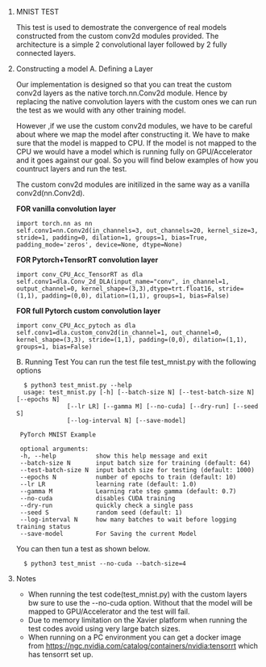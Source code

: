 1. MNIST TEST
    
    This test is used to demostrate the convergence of real models constructed from the custom conv2d modules provided. The architecture is a simple 2 convolutional layer followed by 2 fully connected layers.
2. Constructing a model
    A. Defining a Layer
        
      Our implementation is designed so that you can treat the custom conv2d layers as the native torch.nn.Conv2d module. Hence by replacing the native convolution layers with the custom ones we can run the test as we would with any other training model.
      
      However ,if we use the custom conv2d modules, we have to be careful about where we map the model after constructing it. We have to make sure that the model is mapped to CPU. If the model is not mapped to the CPU we would have a model which is running fully on GPU/Accelerator and it goes against our goal. So you will find below examples of how you countruct layers and run the test.
        
        
   The custom conv2d modules are initilized in the same way as a vanilla conv2d(nn.Conv2d).
     
   **FOR vanilla convolution layer**
      
       import torch.nn as nn
       self.conv1=nn.Conv2d(in_channels=3, out_channels=20, kernel_size=3, stride=1, padding=0, dilation=1, groups=1, bias=True, padding_mode='zeros', device=None, dtype=None)
     
        
   **FOR Pytorch+TensorRT convolution layer**
          
       import conv_CPU_Acc_TensorRT as dla    
       self.conv1=dla.Conv_2d_DLA(input_name="conv", in_channel=1, output_channel=0, kernel_shape=(3,3),dtype=trt.float16, stride=(1,1), padding=(0,0), dilation=(1,1), groups=1, bias=False)
       
   **FOR full Pytorch custom convolution layer** 
        
       import conv_CPU_Acc_pytoch as dla
       self.conv1=dla.custom_conv2d(in_channel=1, out_channel=0, kernel_shape=(3,3), stride=(1,1), padding=(0,0), dilation=(1,1), groups=1, bias=False)
       
     B. Running Test
        You can run the test file test_mnist.py with the following options
        
            
         $ python3 test_mnist.py --help
         usage: test_mnist.py [-h] [--batch-size N] [--test-batch-size N] [--epochs N]
                     [--lr LR] [--gamma M] [--no-cuda] [--dry-run] [--seed S]
                     [--log-interval N] [--save-model]

        PyTorch MNIST Example

        optional arguments:
        -h, --help           show this help message and exit
        --batch-size N       input batch size for training (default: 64)
        --test-batch-size N  input batch size for testing (default: 1000)
        --epochs N           number of epochs to train (default: 10)
        --lr LR              learning rate (default: 1.0)
        --gamma M            Learning rate step gamma (default: 0.7)
        --no-cuda            disables CUDA training
        --dry-run            quickly check a single pass
        --seed S             random seed (default: 1)
        --log-interval N     how many batches to wait before logging training status
        --save-model         For Saving the current Model

     You can then tun a test as shown below.
                  
         $ python3 test_mnist --no-cuda --batch-size=4
         
  3. Notes
       - When running the test code(test_mnist.py) with the custom layers bw sure to use the --no-cuda option. Without that the model will be mapped to GPU/Accelerator and the test will fail.
       - Due to memory limitation on the Xavier platform when running the test codes avoid using very large batch sizes.
       - When running on a PC environment you can get a docker image from https://ngc.nvidia.com/catalog/containers/nvidia:tensorrt which has tensorrt set up.
    
